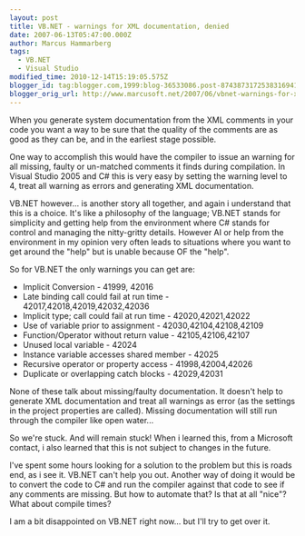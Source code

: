 ```yaml
---
layout: post
title: VB.NET - warnings for XML documentation, denied
date: 2007-06-13T05:47:00.000Z
author: Marcus Hammarberg
tags:
  - VB.NET
  - Visual Studio
modified_time: 2010-12-14T15:19:05.575Z
blogger_id: tag:blogger.com,1999:blog-36533086.post-8743873172538316941
blogger_orig_url: http://www.marcusoft.net/2007/06/vbnet-warnings-for-xml-documentation.html
---
```



When you generate system documentation from the XML comments in your
code you want a way to be sure that the quality of the comments are as
good as they can be, and in the earliest stage possible.

One way to accomplish this would have the compiler to issue an warning
for all missing, faulty or un-matched
comments it finds during compilation. In Visual Studio 2005 and C# this
is very easy by setting the warning level to 4, treat all warning as
errors and generating XML documentation.

VB.NET however... is another story all together, and again i understand
that this is a choice. It's like a philosophy of the language;
VB.NET stands for simplicity and getting help from the environment where
C# stands for control and managing the nitty-gritty details. However AI or
help from the environment in my opinion very often leads to
situations where you want to get around the "help" but is unable because
OF the "help".

So for VB.NET the only warnings you can get are:

- Implicit Conversion - 41999, 42016
- Late binding call could fail at run time -
    42017,42018,42019,42032,42036
- Implicit type; call could fail at run time - 42020,42021,42022
- Use of variable prior to assignment - 42030,42104,42108,42109
- Function/Operator without return value - 42105,42106,42107
- Unused local variable - 42024
- Instance variable accesses shared member - 42025
- Recursive operator or property access - 41998,42004,42026
- Duplicate or overlapping catch blocks - 42029,42031

None of these talk about missing/faulty documentation. It doesn't
help to generate XML documentation and treat all
warnings as error (as the settings in the project properties are
called). Missing documentation will still run through the compiler like
open water...

So we're stuck. And will remain stuck! When i learned this, from a
Microsoft contact, i also learned that this is not subject to changes in
the future.

I've spent some hours looking for a solution to the problem but this is
roads end, as i see it. VB.NET can't help you out. Another way of doing
it would be to convert the code to C# and run the compiler against that
code to see if any comments are missing. But how to automate that? Is
that at all "nice"? What about compile times?

I am a bit disappointed on VB.NET right
now... but I'll try to get over it.
